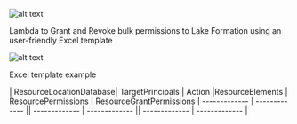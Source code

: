![alt text](https://i.ibb.co/bF3Ts2F/excel-to-lf-logo.png)

 Lambda to Grant and Revoke bulk permissions to Lake Formation using an user-friendly Excel template

![alt text](https://i.ibb.co/xXgGv2Q/excel-to-lf-process.png")

Excel template example

| ResourceLocationDatabase| TargetPrincipals	| Action	 |ResourceElements	 | ResourcePermissions	| ResourceGrantPermissions
| ------------- | ------------- || ------------- | ------------- || ------------- | ------------- |











